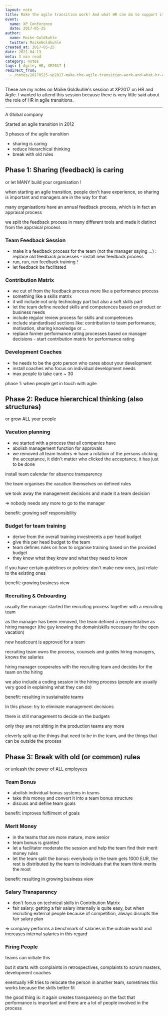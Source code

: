 ```yaml
---
layout: note
title: Make the agile transition work! And what HR can do to support it...
event:
  name: XP Conference
  date: 2017-05-25
author:
  name: Maike Goldkuhle
  twitter: MaikeGoldkuhle
created_at: 2017-05-25
date: 2021-04-13
meta: 3 min read
category: notes
tags: [ Agile, HR, XP2017 ]
redirect_from:
  - /notes/20170525-xp2017-make-the-agile-transition-work-and-what-hr-can-do-to-support-it-maike-goldkuhle
---
```


These are my notes on Maike Goldkuhle's session at XP2017 on HR and Agile. I
wanted to attend this session because there is very little said about the role
of HR in agile transitions.

---

A Global company

Started an agile transition in 2012

3 phases of the agile transition

- sharing is caring
- reduce hierarchical thinking
- break with old rules

## Phase 1: Sharing (feedback) is caring

or let MANY build your organisation !

when starting an agile transition, people don't have experience, so sharing is
important and managers are in the way for that

many organisations have an annual feedback process, which is in fact an
appraisal process

we split the feedback process in many different tools and made it distinct from
the appraisal process

### Team Feedback Session

- make it a feedback process for the team (not the manager saying ...) : replace
  old feedback processes - install new feedback process
- run, run, run feedback training !
- let feedback be facilitated

### Contribution Matrix

- we cut of from the feedback process more like a performance process
- something like a skills matrix
- it will include not only technology part but also a soft skills part
- let the team define needed skills and competences based on product or business
  needs
- include regular review process for skills and competences
- include standardised sections like: contribution to team performance,
  motivation, sharing knowledge or ...
- replace former performance rating processes based on manager decisions - start
  contribution matrix for performance rating

### Development Coaches

- he needs to be the goto person who cares about your development
- install coaches who focus on individual development needs
- max people to take care ~ 30

phase 1: when people get in touch with agile

## Phase 2: Reduce hierarchical thinking (also structures)

or grow ALL your people

### Vacation planning

- we started with a process that all companies have
- abolish management function for approvals
- we removed all team leaders => have a rotation of the persons clicking the
  acceptance, it didn't matter who clicked the acceptance, it has just to be
  done

install team calendar for absence transparency

the team organises the vacation themselves on defined rules

we took away the management decisions and made it a team decision

=> nobody needs any more to go to the manager

benefit: growing self responsibility

### Budget for team training

- derive from the overall training investments a per head budget
- give this per head budget to the team
- team defines rules on how to organise training based on the provided budget
- they know what they know and what they need to know

if you have certain guidelines or policies: don't make new ones, just relate to
the existing ones

benefit: growing business view

### Recruiting & Onboarding

usually the manager started the recruiting process together with a recruiting
team

as the manager has been removed, the team defined a representative as
hiring manager (the guy knowing the domain/skills necessary for the open
vacation)

new headcount is approved for a team

recruiting team owns the process, counsels and guides hiring managers, knows the
salaries

hiring manager cooperates with the recruiting team and decides for the team on
the hiring

we also include a coding session in the hiring process (people are usually very
good in explaining what they can do)

benefit: resulting in sustainable teams

In this phase: try to eliminate management decisions

there is still management to decide on the budgets

only they are not sitting in the production teams any more

cleverly split up the things that need to be in the team, and the things that
can be outside the process

## Phase 3: Break with old (or common) rules

or unleash the power of ALL employees

### Team Bonus

- abolish individual bonus systems in teams
- take this money and convert it into a team bonus structure
- discuss and define team goals

benefit: improves fulfilment of goals

### Merit Money

- in the teams that are more mature, more senior
- team bonus is granted
- let a facilitator moderate the session and help the team find their merit
  money rules
- let the team split the bonus: everybody in the team gets 1000 EUR, the rest is
  distributed by the team to individuals that the team think merits the most

benefit: resulting in growing business view

### Salary Transparency

- don't focus on technical skills in Contribution Matrix
- fair salary: getting a fair salary internally is quite easy, but when
  recruiting external people because of competition, always disrupts the fair
  salary plan

=> company performs a benchmark of salaries in the outside world and increases
internal salaries in this regard

### Firing People

teams can initiate this

but it starts with complaints in retrospectives, complaints to scrum masters,
development coaches

eventually HR tries to relocate the person in another team, sometimes this works
because the skills better fit

the good thing is: it again creates transparency on the fact that performance is
important and there are a lot of people involved in the process
